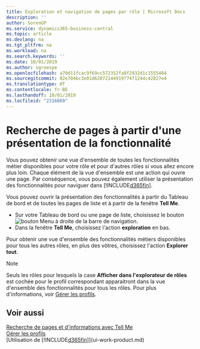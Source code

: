 ```yaml
---
title: Exploration et navigation de pages par rôle | Microsoft Docs
description: ''
author: SorenGP
ms.service: dynamics365-business-central
ms.topic: article
ms.devlang: na
ms.tgt_pltfrm: na
ms.workload: na
ms.search.keywords: ''
ms.date: 10/01/2019
ms.author: sgroespe
ms.openlocfilehash: a70d11fcac9f69cc572352fa8f2932d1c1555404
ms.sourcegitcommit: 02e704bc3e01d62072144919774f1244c42827e4
ms.translationtype: HT
ms.contentlocale: fr-BE
ms.lasthandoff: 10/01/2019
ms.locfileid: "2316869"
---
```

# <a name="finding-pages-from-a-feature-overview"></a>Recherche de pages à partir d'une présentation de la fonctionnalité
Vous pouvez obtenir une vue d'ensemble de toutes les fonctionnalités métier disponibles pour votre rôle et pour d'autres rôles si vous allez encore plus loin. Chaque élément de la vue d'ensemble est une action qui ouvre une page. Par conséquence, vous pouvez également utiliser la présentation des fonctionnalités pour naviguer dans [!INCLUDE[d365fin](includes/d365fin_md.md)].

Vous pouvez ouvrir la présentation des fonctionnalités à partir du Tableau de bord et de toutes les pages de liste et à partir de la fenêtre **Tell Me**.

- Sur votre Tableau de bord ou une page de liste, choisissez le bouton ![bouton Menu](media/ui_menu_button.png "bouton Menu") à droite de la barre de navigation.
- Dans la fenêtre **Tell Me**, choisissez l'action **exploration** en bas.

Pour obtenir une vue d'ensemble des fonctionnalités métiers disponibles pour tous les autres rôles, en plus des vôtres, choisissez l'action **Explorer tout**.

> [!NOTE]
> Seuls les rôles pour lesquels la case **Afficher dans l'explorateur de rôles** est cochée pour le profil correspondant apparaitront dans la vue d'ensemble des fonctionnalités pour tous les rôles. Pour plus d'informations, voir [Gérer les profils](admin-users-profiles-roles.md).

## <a name="see-also"></a>Voir aussi
[Recherche de pages et d'informations avec Tell Me](ui-search.md)  
[Gérer les profils](admin-users-profiles-roles.md)  
[Utilisation de [!INCLUDE[d365fin](includes/d365fin_md.md)]](ui-work-product.md)
